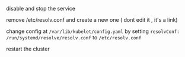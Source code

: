 disable  and  stop  the  service

remove /etc/resolv.conf and create  a  new  one ( dont  edit  it , it's a link)

change  config at  `/var/lib/kubelet/config.yaml` by   setting `resolvConf: /run/systemd/resolve/resolv.conf`  to `/etc/resolv.conf`

restart the cluster
